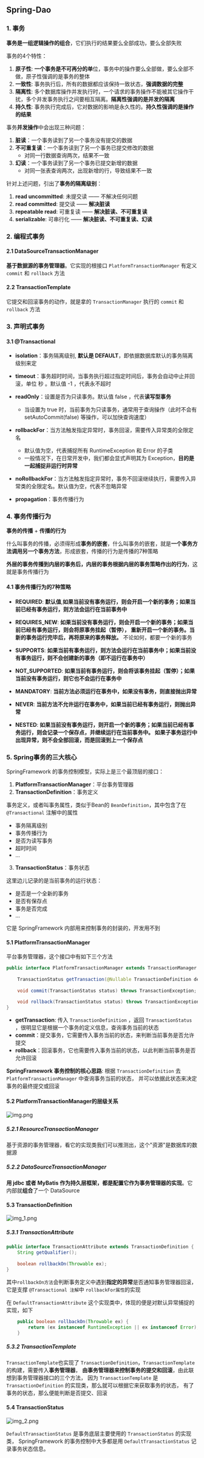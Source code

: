 ## Spring-Dao

### 1. 事务
**事务是一组逻辑操作的组合**，它们执行的结果要么全部成功，要么全部失败

事务的4个特性：
1. **原子性**: **一个事务是不可再分的单**位，事务中的操作要么全部做，要么全部不做，原子性强调的是事务的整体
2. **一致性**: 事务执行后，所有的数据都应该保持一致状态，**强调数据的完整**
3. **隔离性**: 多个数据库操作并发执行时，一个请求的事务操作不能被其它操作干扰，多个并发事务执行之间要相互隔离。**隔离性强调的是并发的隔离**
4. **持久性**: 事务执行完成后，它对数据的影响是永久性的。**持久性强调的是操作的结果**

事务**并发操作**中会出现三种问题：
1. **脏读**：一个事务读到了另一个事务没有提交的数据
2. **不可重复读**：一个事务读到了另一个事务已提交修改的数据
   - 对同一行数据查询两次，结果不一致
3. **幻读**：一个事务读到了另一个事务已提交新增的数据
   - 对同一张表查询两次，出现新增的行，导致结果不一致

针对上述问题，引出了**事务的隔离级别**：
1. **read uncommitted**: 未提交读 —— 不解决任何问题
2. **read committed**: 提交读 —— **解决脏读**
3. **repeatable read**: 可重复读 —— **解决脏读、不可重复读**
4. **serializable**: 可串行化 —— **解决脏读、不可重复读、幻读**

### 2. 编程式事务
#### 2.1 DataSourceTransactionManager
**基于数据源的事务管理器**。它实现的根接口 `PlatformTransactionManager` 有定义 `commit` 和 `rollback` 方法

#### 2.2 TransactionTemplate
它提交和回滚事务的动作，就是拿的 `TransactionManager` 执行的 `commit` 和 `rollback` 方法

### 3. 声明式事务
#### 3.1 @Transactional

- **isolation**：事务隔离级别, **默认是 DEFAULT**，即依据数据库默认的事务隔离级别来定
- **timeout**：事务超时时间，当事务执行超过指定时间后，事务会自动中止并回滚，单位 秒 。默认值 -1 ，代表永不超时
- **readOnly**：设置是否为只读事务。默认值 false ，代表**读写型事务**
   - 当设置为 true 时，当前事务为只读事务，通常用于查询操作（此时不会有 setAutoCommit(false) 等操作，可以加快查询速度）
  
- **rollbackFor**：当方法触发指定异常时，事务回滚，需要传入异常类的全限定名
   - 默认值为空，代表捕捉所有 RuntimeException 和 Error 的子类
   - 一般情况下，在日常开发中，我们都会显式声明其为 Exception，**目的是一起捕捉非运行时异常**

- **noRollbackFor**：当方法触发指定异常时，事务不回滚继续执行，需要传入异常类的全限定名。默认值为空，代表不忽略异常
- **propagation**：事务传播行为

### 4. 事务传播行为
**事务的传播** + **传播的行为**

什么叫事务的传播，必须得形成**事务的嵌套**，什么叫事务的嵌套，就是**一个事务方法调用另一个事务方法**，形成嵌套，传播的行为是传播的7种策略

**外层的事务传播到内层的事务后，内层的事务根据内层的事务策略作出的行为**，这就是事务传播行为

#### 4.1 事务传播行为的7种策略

- **REQUIRED**: **默认值**,**如果当前没有事务运行，则会开启一个新的事务；如果当前已经有事务运行，则方法会运行在当前事务中**
- **REQUIRES_NEW**: **如果当前没有事务运行，则会开启一个新的事务；如果当前已经有事务运行，则会将原事务挂起（暂停），
  重新开启一个新的事务。当新的事务运行完毕后，再将原来的事务释放。** 不论如何，都要一个新的事务
  
- **SUPPORTS**: **如果当前有事务运行，则方法会运行在当前事务中；如果当前没有事务运行，则不会创建新的事务（即不运行在事务中）**
- **NOT_SUPPORTED**: **如果当前有事务运行，则会将该事务挂起（暂停）；如果当前没有事务运行，则它也不会运行在事务中**
- **MANDATORY**: **当前方法必须运行在事务中，如果没有事务，则直接抛出异常**
- **NEVER**: **当前方法不允许运行在事务中，如果当前已经有事务运行，则抛出异常**
- **NESTED**: **如果当前没有事务运行，则开启一个新的事务；如果当前已经有事务运行，则会记录一个保存点，并继续运行在当前事务中。
  如果子事务运行中出现异常，则不会全部回滚，而是回滚到上一个保存点**

### 5. Spring事务的三大核心
SpringFramework 的事务控制模型，实际上是三个最顶层的接口：
1. **PlatformTransactionManager**：平台事务管理器
2. **TransactionDefinition**：事务定义

事务定义，或者叫事务属性，类似于Bean的 `BeanDefinition`，其中包含了在 `@Transactional` 注解中的属性
- 事务隔离级别
- 事务传播行为
- 是否为读写事务
- 超时时间
- ...

3. **TransactionStatus**：事务状态

这里边儿记录的是当前事务的运行状态：
- 是否是一个全新的事务
- 是否有保存点
- 事务是否完成
- ...

它是 SpringFramework 内部用来控制事务的封装的，开发用不到

#### 5.1 PlatformTransactionManager

平台事务管理器，这个接口中有如下三个方法

```java
public interface PlatformTransactionManager extends TransactionManager {
    
	TransactionStatus getTransaction(@Nullable TransactionDefinition definition) throws TransactionException;
    
	void commit(TransactionStatus status) throws TransactionException;
    
	void rollback(TransactionStatus status) throws TransactionException;
}
```

- **getTransaction**: 传入 `TransactionDefinition` ，返回 `TransactionStatus` ，很明显它是根据一个事务的定义信息，查询事务当前的状态
- **commit**：提交事务，它需要传入事务当前的状态，来判断当前事务是否允许提交
- **rollback**：回滚事务，它也需要传入事务当前的状态，以此判断当前事务是否允许回滚

**SpringFramework 事务控制的核心思路**: 根据 `TransactionDefinition` 去 `PlatformTransactionManager` 中查询事务当前的状态，
并可以依据此状态来决定事务的最终提交或回滚

#### 5.2 PlatformTransactionManager的层级关系

![img.png](img.png)

##### 5.2.1 ResourceTransactionManager
基于资源的事务管理器，看它的实现类我们可以推测出，这个"资源"是数据库的数据源

##### 5.2.2 DataSourceTransactionManager
**用 jdbc 或者 MyBatis 作为持久层框架，都是配置它作为事务管理器的实现**。它内部就**组合**了一个 DataSource

#### 5.3 TransactionDefinition

![img_1.png](img_1.png)

##### 5.3.1 TransactionAttribute

```java
public interface TransactionAttribute extends TransactionDefinition {
    String getQualifier();
    
    boolean rollbackOn(Throwable ex);
}
```
其中`rollbackOn方法`会判断事务定义中遇到**指定的异常**是否通知事务管理器回滚，
它是支撑 `@Transactional 注解`中 `rollbackFor属性`的实现

在 `DefaultTransactionAttribute` 这个实现类中，体现的便是对默认异常捕捉的实现，如下
```java
    public boolean rollbackOn(Throwable ex) {
        return (ex instanceof RuntimeException || ex instanceof Error);
    }
```

##### 5.3.2 TransactionTemplate
`TransactionTemplate`也实现了 `TransactionDefinition`，`TransactionTemplate` 的构建，需要传入**事务管理器**，
**由事务管理器来控制事务的提交和回滚**，由此联想到事务管理器接口的三个方法，
因为 `TransactionTemplate` 是 `TransactionDefinition` 的实现类，那么就可以根据它来获取事务的状态，
有了事务的状态，那么便能判断是否提交、回滚

#### 5.4 TransactionStatus
![img_2.png](img_2.png)

`DefaultTransactionStatus` 是事务底层主要使用的 `TransactionStatus` 的实现类，
SpringFramework 的事务控制中大多都是用 `DefaultTransactionStatus` 记录事务状态信息。